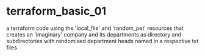 # terraform_basic_01
a terraform code using the 'local_file' and 'random_pet' resources that creates an 'imaginary' company and its departments as directory and subdirectories with randomised department heads named in a respective txt files

